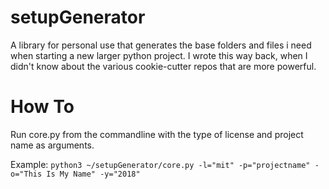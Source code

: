 # setupGenerator
A library for personal use that generates the base folders and files i need when starting a new larger python project.
I wrote this way back, when I didn't know about the various cookie-cutter repos that are more powerful. 

# How To
Run core.py from the commandline with the type of license and project name as arguments. 

Example:
`python3 ~/setupGenerator/core.py -l="mit" -p="projectname" -o="This Is My Name" -y="2018"`

